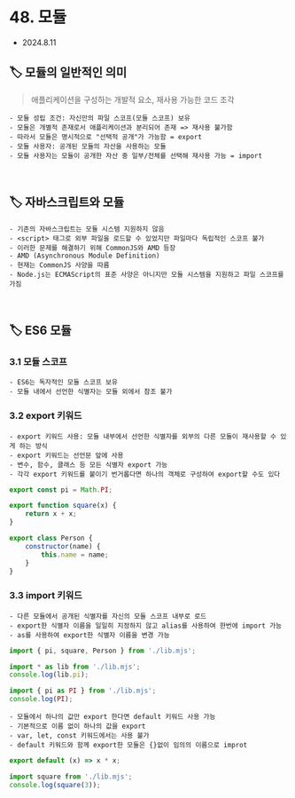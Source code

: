 # 48. 모듈

- 2024.8.11

## 🏷 모듈의 일반적인 의미

> 애플리케이션을 구성하는 개발적 요소, 재사용 가능한 코드 조각

```
- 모듈 성립 조건: 자신만의 파일 스코프(모듈 스코프) 보유
- 모듈은 개별적 존재로서 애플리케이션과 분리되어 존재 => 재사용 불가함
- 따라서 모듈은 명시적으로 "선택적 공개"가 가능함 = export
- 모듈 사용자: 공개된 모듈의 자산을 사용하는 모듈
- 모듈 사용자는 모듈이 공개한 자산 중 일부/전체를 선택해 재사용 가능 = import
```

<br />

## 🏷 자바스크립트와 모듈

```
- 기존의 자바스크립트는 모듈 시스템 지원하지 않음
- <script> 태그로 외부 파일을 로드할 수 있었지만 파일마다 독립적인 스코프 불가
- 이러한 문제를 해결하기 위해 CommonJS와 AMD 등장
- AMD (Asynchronous Module Definition)
- 현재는 CommonJS 사양을 따름
- Node.js는 ECMAScript의 표준 사양은 아니지만 모듈 시스템을 지원하고 파일 스코프를 가짐
```

<br />

## 🏷 ES6 모듈

### 3.1 모듈 스코프

```
- ES6는 독자적인 모듈 스코프 보유
- 모듈 내에서 선언한 식별자는 모듈 외에서 참조 불가
```

### 3.2 export 키워드

```
- export 키워드 사용: 모듈 내부에서 선언한 식별자를 외부의 다른 모듈이 재사용할 수 있게 하는 방식
- export 키워드는 선언문 앞에 사용
- 변수, 함수, 클래스 등 모든 식별자 export 가능
- 각각 export 키워드를 붙이기 번거롭다면 하나의 객체로 구성하여 export할 수도 있다
```

```jsx
export const pi = Math.PI;

export function square(x) {
	return x + x;
}

export class Person {
	constructor(name) {
		this.name = name;
	}
}
```

### 3.3 import 키워드

```
- 다른 모듈에서 공개된 식별자를 자신의 모듈 스코프 내부로 로드
- export한 식별자 이름을 일일히 지정하지 않고 alias를 사용하여 한번에 import 가능
- as를 사용하여 export한 식별자 이름을 변경 가능
```

```jsx
import { pi, square, Person } from './lib.mjs';

import * as lib from './lib.mjs';
console.log(lib.pi);

import { pi as PI } from './lib.mjs';
console.log(PI);
```

```
- 모듈에서 하나의 값만 export 한다면 default 키워드 사용 가능
- 기본적으로 이름 없이 하나의 값을 export
- var, let, const 키워드에서는 사용 불가
- default 키워드와 함께 export한 모듈은 {}없이 임의의 이름으로 improt
```

```jsx
export default (x) => x * x;

import square from './lib.mjs';
console.log(square(3));
```
